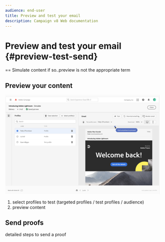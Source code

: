 ```yaml
---
audience: end-user
title: Preview and test your email 
description: Campaign v8 Web documentation
---
```

# Preview and test your email {#preview-test-send}

== Simulate content if so..preview is not the appropriate term

## Preview your content

<!--
Diff from AJO: 
preview: more features than AJO: preview using target population, test profiles or audience
-->

![](assets/preview.png)

1. select profiles to test (targeted profiles / test profiles / audience)
1. preview content

## Send proofs 

detailed steps to send a proof

<!--
Diff from AJO: 
substitution, test profile
-->
